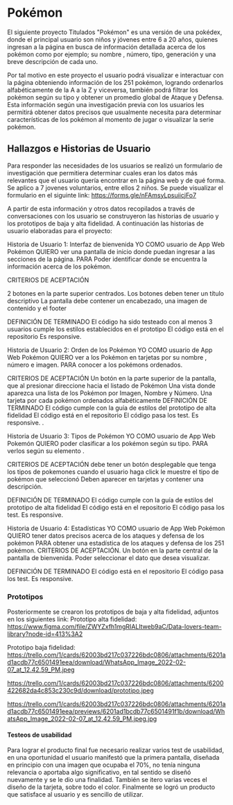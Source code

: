 # Pokémon

El siguiente proyecto Titulados "Pokémon" es una versión de una pokédex, donde el principal usuario son niños y jóvenes entre 6 a 20 años,
quienes ingresan a la página en busca de información detallada acerca de los pokémon como por ejemplo; su nombre
, número, tipo, generación y una breve descripción de cada uno.

Por tal motivo en este proyecto el usuario podrá visualizar e interactuar con la página obteniendo información
de los 251 pokémon, logrando ordenarlos alfabéticamente de la A a la Z y viceversa,
también podrá filtrar los pokémon según su tipo y obtener un promedio global de Ataque y Defensa. Esta información según una investigación previa
con los usuarios les permitirá obtener datos precisos que usualmente necesita para determinar características de los pokémon al momento
de jugar o visualizar la serie pokémon.

## Hallazgos e Historias de Usuario

Para responder las necesidades de los usuarios se realizó un formulario de investigación que permitiera determinar
cuales eran los datos más relevantes que el usuario quería encontrar en la página web y de qué forma. Se aplico a 7 jovenes voluntarios, entre ellos 2 niños.
Se puede visualizar el formulario en el siguinte link: https://forms.gle/nFAmsyLpsuiicjFo7

A partir de esta información y otros datos recopilados a través de conversaciones con los usuario se construyeron las historias de usuario y los prototipos de baja y alta fidelidad.
A continuación las historias de usuario elaboradas para el proyecto:

Historia de Usuario 1: Interfaz de bienvenida
YO COMO usuario de App Web Pokémon
QUIERO ver una pantalla de inicio donde puedan ingresar a las secciones de la página.
PARA Poder identificar donde se encuentra la información acerca de los pokémon.

CRITERIOS DE ACEPTACIÓN

2 botones en la parte superior centrados.
Los botones deben tener un título descriptivo
La pantalla debe contener un encabezado, una imagen de contenido y el footer

DEFINICIÓN DE TERMINADO
El código ha sido testeado con al menos 3 usuarios
cumple los estilos establecidos en el prototipo
El código está en el repositorio
Es responsive.

Historia de Usuario 2: Orden de los Pokémon
YO COMO usuario de App Web Pokémon
QUIERO ver a los Pokémon en tarjetas
por su nombre , número e imagen.
PARA conocer a los pokémons ordenados.

CRITERIOS DE ACEPTACIÓN
Un botón en la parte superior de la pantalla, que al presionar direccione hacia el listado de Pokémon
Una vista donde aparezca una lista de los Pokémon por Imagen, Nombre y Número.
Una tarjeta por cada pokémon ordenados alfabéticamente
DEFINICIÓN DE TERMINADO
El código cumple con la guía de estilos del prototipo de alta fidelidad
El código está en el repositorio
El código pasa los test.
Es responsive.
.

Historia de Usuario 3: Tipos de Pokémon
YO COMO usuario de App Web Pokemón
QUIERO poder clasificar a los pokémon según su tipo.
PARA verlos según su elemento .

CRITERIOS DE ACEPTACIÓN
debe tener un botón desplegable que tenga los tipos de pokemones
cuando el usuario haga click le muestre el tipo de pokémon que seleccionó
Deben aparecer en tarjetas y contener una descripción.

DEFINICIÓN DE TERMINADO
El código cumple con la guía de estilos del prototipo de alta fidelidad
El código está en el repositorio
El código pasa los test.
Es responsive.

Historia de Usuario 4: Estadísticas
YO COMO usuario de App Web Pokémon
QUIERO tener datos precisos acerca de los ataques y defensa de los pokémon
PARA obtener una estadística de los ataques y defensa de los 251 pokémon.
CRITERIOS DE ACEPTACIÓN.
Un botón en la parte central de la pantalla de bienvenida.
Poder seleccionar el dato que desea visualizar.

DEFINICIÓN DE TERMINADO
El código está en el repositorio
El código pasa los test.
Es responsive.

### Prototipos

Posteriormente se crearon los prototipos de baja y alta fidelidad, adjuntos en los siguientes link:
Prototipo alta fidelidad: https://www.figma.com/file/ZWYZxfh1mgRIALltweb9aC/Data-lovers-team-library?node-id=413%3A2

Prototipo baja fidelidad: https://trello.com/1/cards/62003bd217c037226bdc0806/attachments/6201ad1acdb77c6501491eea/download/WhatsApp_Image_2022-02-07_at_12.42.59_PM.jpeg

https://trello.com/1/cards/62003bd217c037226bdc0806/attachments/6200422682da4c853c230c9d/download/prototipo.jpeg

https://trello.com/1/cards/62003bd217c037226bdc0806/attachments/6201ad1acdb77c6501491eea/previews/6201ad1bcdb77c6501491f1b/download/WhatsApp_Image_2022-02-07_at_12.42.59_PM.jpeg.jpg

#### Testeos de usabilidad

Para lograr el producto final fue necesario realizar varios test de usabilidad, en una oportunidad el usuario manifestó que la primera pantalla, diseñada en principio con una imagen que ocupaba el 70%, no tenía ninguna relevancia o aportaba algo significativo, en tal sentido se diseñó nuevamente y se le dio una finalidad.
También se itero varias veces el diseño de la tarjeta, sobre todo el color.
Finalmente se logró un producto que satisface al usuario y es sencillo de utilizar.
